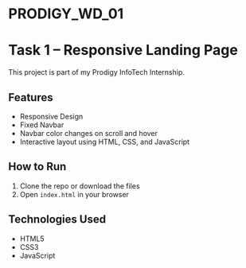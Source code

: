 # PRODIGY_WD_01

# Task 1 – Responsive Landing Page

This project is part of my Prodigy InfoTech Internship.

## Features

- Responsive Design
- Fixed Navbar
- Navbar color changes on scroll and hover
- Interactive layout using HTML, CSS, and JavaScript

## How to Run

1. Clone the repo or download the files
2. Open `index.html` in your browser

## Technologies Used

- HTML5
- CSS3
- JavaScript 
